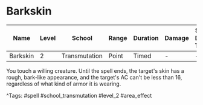 # Barkskin

| Name | Level | School | Range | Duration | Damage | Save DC & Type |
|------|-------|--------|-------|----------|--------|----------------|
| Barkskin | 2 | Transmutation | Point | Timed | - | - |

You touch a willing creature. Until the spell ends, the target's skin has a rough, bark-like appearance, and the target's AC can't be less than 16, regardless of what kind of armor it is wearing.

^Tags: #spell #school_transmutation #level_2 #area_effect